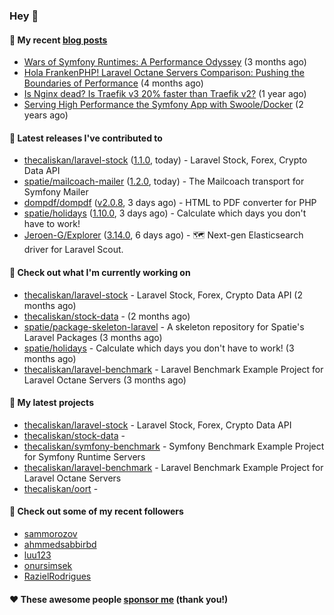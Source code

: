 ### Hey 👋

#### 📜 My recent [blog posts](https://caliskanemre.medium.com/)

- [Wars of Symfony Runtimes: A Performance Odyssey](https://medium.com/beyn-technology/wars-of-symfony-runtimes-a-performance-odyssey-7b0120e8f9e1?source=rss-cf41ab240584------2) (3 months ago)
- [Hola FrankenPHP! Laravel Octane Servers Comparison: Pushing the Boundaries of Performance](https://medium.com/beyn-technology/hola-frankenphp-laravel-octane-servers-comparison-pushing-the-boundaries-of-performance-d3e7ad8e652c?source=rss-cf41ab240584------2) (4 months ago)
- [Is Nginx dead? Is Traefik v3 20% faster than Traefik v2?](https://medium.com/beyn-technology/is-nginx-dead-is-traefik-v3-20-faster-than-traefik-v2-f28ffb7eed3e?source=rss-cf41ab240584------2) (1 year ago)
- [Serving High Performance the Symfony App with Swoole/Docker](https://medium.com/beyn-technology/serving-high-performance-the-symfony-app-with-swoole-docker-758d8f176889?source=rss-cf41ab240584------2) (2 years ago)

#### 🔭 Latest releases I've contributed to

- [thecaliskan/laravel-stock](https://github.com/thecaliskan/laravel-stock) ([1.1.0](https://github.com/thecaliskan/laravel-stock/releases/tag/1.1.0), today) - Laravel Stock, Forex, Crypto Data API
- [spatie/mailcoach-mailer](https://github.com/spatie/mailcoach-mailer) ([1.2.0](https://github.com/spatie/mailcoach-mailer/releases/tag/1.2.0), today) - The Mailcoach transport for Symfony Mailer
- [dompdf/dompdf](https://github.com/dompdf/dompdf) ([v2.0.8](https://github.com/dompdf/dompdf/releases/tag/v2.0.8), 3 days ago) - HTML to PDF converter for PHP
- [spatie/holidays](https://github.com/spatie/holidays) ([1.10.0](https://github.com/spatie/holidays/releases/tag/1.10.0), 3 days ago) - Calculate which days you don&#39;t have to work!
- [Jeroen-G/Explorer](https://github.com/Jeroen-G/Explorer) ([3.14.0](https://github.com/Jeroen-G/Explorer/releases/tag/3.14.0), 6 days ago) - 🗺️ Next-gen Elasticsearch driver for Laravel Scout.

#### 👷 Check out what I'm currently working on

- [thecaliskan/laravel-stock](https://github.com/thecaliskan/laravel-stock) - Laravel Stock, Forex, Crypto Data API (2 months ago)
- [thecaliskan/stock-data](https://github.com/thecaliskan/stock-data) -  (2 months ago)
- [spatie/package-skeleton-laravel](https://github.com/spatie/package-skeleton-laravel) - A skeleton repository for Spatie&#39;s Laravel Packages (3 months ago)
- [spatie/holidays](https://github.com/spatie/holidays) - Calculate which days you don&#39;t have to work! (3 months ago)
- [thecaliskan/laravel-benchmark](https://github.com/thecaliskan/laravel-benchmark) - Laravel Benchmark Example Project for Laravel Octane Servers (3 months ago)

#### 🌱 My latest projects

- [thecaliskan/laravel-stock](https://github.com/thecaliskan/laravel-stock) - Laravel Stock, Forex, Crypto Data API
- [thecaliskan/stock-data](https://github.com/thecaliskan/stock-data) - 
- [thecaliskan/symfony-benchmark](https://github.com/thecaliskan/symfony-benchmark) - Symfony Benchmark Example Project for Symfony Runtime Servers 
- [thecaliskan/laravel-benchmark](https://github.com/thecaliskan/laravel-benchmark) - Laravel Benchmark Example Project for Laravel Octane Servers
- [thecaliskan/oort](https://github.com/thecaliskan/oort) - 

#### 👯 Check out some of my recent followers

- [sammorozov](https://github.com/sammorozov)
- [ahmmedsabbirbd](https://github.com/ahmmedsabbirbd)
- [luu123](https://github.com/luu123)
- [onursimsek](https://github.com/onursimsek)
- [RazielRodrigues](https://github.com/RazielRodrigues)

#### ❤️ These awesome people [sponsor me](https://github.com/sponsors/thecaliskan) (thank you!)

